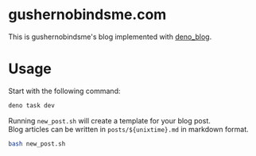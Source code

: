 # gushernobindsme.com

This is gushernobindsme's blog implemented with
[deno_blog](https://github.com/denoland/deno_blog).

# Usage

Start with the following command:

```bash
deno task dev
```

Running `new_post.sh` will create a template for your blog post.\
Blog articles can be written in `posts/${unixtime}.md` in markdown format.

```bash
bash new_post.sh
```
